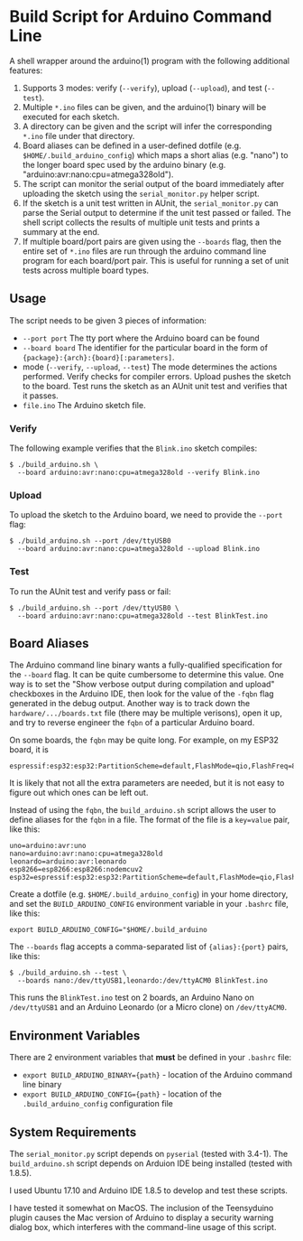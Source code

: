 # Build Script for Arduino Command Line

A shell wrapper around the arduino(1) program with the following
additional features:

1) Supports 3 modes: verify (`--verify`), upload (`--upload`), and test
(`--test`).
2) Multiple `*.ino` files can be given, and the arduino(1) binary will be
executed for each sketch.
3) A directory can be given and the script will infer the corresponding
`*.ino` file under that directory.
4) Board aliases can be defined in a user-defined dotfile (e.g.
`$HOME/.build_arduino_config`) which maps a short alias (e.g. "nano") to the
longer board spec used by the arduino binary (e.g.
"arduino:avr:nano:cpu=atmega328old").
5) The script can monitor the serial output of the board immediately after
uploading the sketch using the `serial_monitor.py` helper script.
6) If the sketch is a unit test written in AUnit, the `serial_monitor.py`
can parse the Serial output to determine if the unit test passed or failed.
The shell script collects the results of multiple unit tests and prints
a summary at the end.
7) If multiple board/port pairs are given using the `--boards` flag, then the
entire set of `*.ino` files are run through the arduino command line program for
each board/port pair. This is useful for running a set of unit tests across
multiple board types.

## Usage

The script needs to be given 3 pieces of information:
* `--port port` The tty port where the Arduino board can be found
* `--board board` The identifier for the particular board in the form
    of `{package}:{arch}:{board}[:parameters]`.
* mode (`--verify`, `--upload`, `--test`) The mode determines the actions
    performed. Verify checks for compiler errors. Upload pushes the sketch
    to the board. Test runs the sketch as an AUnit unit test and verifies that
    it passes.
* `file.ino` The Arduino sketch file.

### Verify

The following example verifies that the `Blink.ino` sketch compiles:
```
$ ./build_arduino.sh \
  --board arduino:avr:nano:cpu=atmega328old --verify Blink.ino
```

### Upload

To upload the sketch to the Arduino board, we need to provide the
`--port` flag:
```
$ ./build_arduino.sh --port /dev/ttyUSB0
  --board arduino:avr:nano:cpu=atmega328old --upload Blink.ino
```

### Test

To run the AUnit test and verify pass or fail:
```
$ ./build_arduino.sh --port /dev/ttyUSB0 \
  --board arduino:avr:nano:cpu=atmega328old --test BlinkTest.ino
```

## Board Aliases

The Arduino command line binary wants a fully-qualified specification for the
`--board` flag. It can be quite cumbersome to determine this value. One way is
to set the "Show verbose output during compilation and upload" checkboxes in the
Arduino IDE, then look for the value of the `-fqbn` flag generated in the debug
output. Another way is to track down the `hardware/.../boards.txt` file (there
may be multiple verisons), open it up, and try to reverse engineer the `fqbn` of
a particular Arduino board.

On some boards, the `fqbn` may be quite long. For example, on my ESP32
board, it is
```
espressif:esp32:esp32:PartitionScheme=default,FlashMode=qio,FlashFreq=80,FlashSize=4M,UploadSpeed=921600,DebugLevel=none`.
```

It is likely that not all the extra parameters are needed, but it is not
easy to figure out which ones can be left out.

Instead of using the `fqbn`, the `build_arduino.sh` script allows
the user to define aliases for the `fqbn` in a file. The format of the file is
a `key=value` pair, like this:
```
uno=arduino:avr:uno
nano=arduino:avr:nano:cpu=atmega328old
leonardo=arduino:avr:leonardo
esp8266=esp8266:esp8266:nodemcuv2
esp32=espressif:esp32:esp32:PartitionScheme=default,FlashMode=qio,FlashFreq=80,FlashSize=4M,UploadSpeed=921600,DebugLevel=none
```

Create a dotfile (e.g. `$HOME/.build_arduino_config`) in your home directory,
and set the `BUILD_ARDUINO_CONFIG` environment variable in your `.bashrc`
file, like this:
```
export BUILD_ARDUINO_CONFIG="$HOME/.build_arduino
```

The `--boards` flag accepts a comma-separated list of `{alias}:{port}`
pairs, like this:

```
$ ./build_arduino.sh --test \
  --boards nano:/dev/ttyUSB1,leonardo:/dev/ttyACM0 BlinkTest.ino
```

This runs the `BlinkTest.ino` test on 2 boards, an Arduino Nano on
`/dev/ttyUSB1` and an Arduino Leonardo (or a Micro clone) on `/dev/ttyACM0`.

## Environment Variables

There are 2 environment variables that **must** be defined in your `.bashrc`
file:

* `export BUILD_ARDUINO_BINARY={path}` - location of the Arduino command line
  binary
* `export BUILD_ARDUINO_CONFIG={path}` - location of the `.build_arduino_config`
  configuration file

## System Requirements

The `serial_monitor.py` script depends on `pyserial` (tested with 3.4-1).
The `build_arduino.sh` script depends on Arduion IDE being installed
(tested with 1.8.5).

I used Ubuntu 17.10 and Arduino IDE 1.8.5 to develop and test these scripts.

I have tested it somewhat on MacOS. The inclusion of the Teensyduino plugin
causes the Mac version of Arduino to display a security warning dialog box,
which interferes with the command-line usage of this script.
